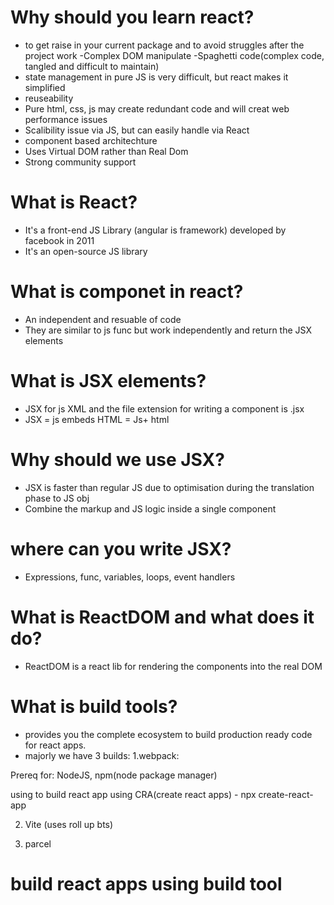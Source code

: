 
<script src= "https://unpkg.com/react@18.3.1/umd/react.development.js"></script>

<script src="https://unpkg.com/react-dom@18.3.1/umd/react-dom.development.js"></script>

<!-- to convert jsx to js -->
<script src= "https://unpkg.com/babel-standalone@6.26.0/babel.min.js"> </script>


# Why should you learn react?

  - to get raise in your current package and to avoid struggles after the project work
  -Complex DOM manipulate
  -Spaghetti code(complex code, tangled and difficult to maintain)
  - state management in pure JS is very difficult, but react makes it simplified
  - reuseability 
  - Pure html, css, js may create redundant code and will creat web performance issues
  - Scalibility issue via JS, but can easily handle via React
  - component based architechture
  - Uses Virtual DOM rather than Real Dom 
  - Strong community support


# What is React?

 - It's a front-end JS Library (angular is framework) developed by facebook in 2011
 - It's an open-source JS library 

# What is componet in react?
  - An independent and resuable of code
  - They are similar to js func but work independently and return the JSX elements

# What is JSX elements?
  - JSX for js XML and the file extension for writing a component is .jsx 
  - JSX = js embeds HTML = Js+ html 

# Why should we use JSX?
 - JSX is faster than regular JS due to optimisation during the translation phase to JS obj
 - Combine the markup and JS logic inside a single component

 # where can you write JSX?
 - Expressions, func, variables, loops, event handlers

 # What is ReactDOM and what does it do?
 - ReactDOM is a react lib for rendering the components into the real DOM 

 # What is build tools?
 - provides you the complete ecosystem to build production ready code for react apps.
 - majorly we have 3 builds:
 1.webpack:

  Prereq for: NodeJS, npm(node package manager) 

  using to build react app using CRA(create react apps) - npx create-react-app 

 2. Vite (uses roll up bts)

 3. parcel


 # build react apps using build tool

 
